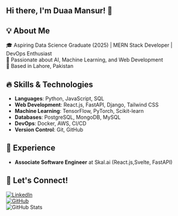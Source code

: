 
## Hi there, I'm Duaa Mansur! 👋

## 💡 About Me
🎓 Aspiring Data Science Graduate (2025) | MERN Stack Developer | DevOps Enthusiast  
🚀 Passionate about AI, Machine Learning, and Web Development  
📍 Based in Lahore, Pakistan  

## 🔥 Skills & Technologies
- **Languages**: Python, JavaScript, SQL
- **Web Development**: React.js, FastAPI, Django, Tailwind CSS
- **Machine Learning**: TensorFlow, PyTorch, Scikit-learn
- **Databases**: PostgreSQL, MongoDB, MySQL
- **DevOps**: Docker, AWS, CI/CD
- **Version Control**: Git, GitHub

## 💼 Experience
- **Associate Software Engineer** at Skal.ai (React.js,Svelte, FastAPI)

## 📢 Let's Connect!
[![LinkedIn](https://img.shields.io/badge/LinkedIn-duaa-mansur-blue?logo=linkedin)](https://www.linkedin.com/in/duaa-mansur-bb4a1a201/)  
[![GitHub](https://img.shields.io/badge/GitHub-duaaMansur-black?logo=github)](https://github.com/duaaMansur)  
![GitHub Stats](https://github-readme-stats-sigma-five.vercel.app/api?username=duaaMansur&show_icons=true&theme=radical&cache_seconds=1800)




<!--
**duaaMansur/duaaMansur** is a ✨ _special_ ✨ repository because its `README.md` (this file) appears on your GitHub profile.

Here are some ideas to get you started:

- 🔭 I’m currently working on ...
- 🌱 I’m currently learning ...
- 👯 I’m looking to collaborate on ...
- 🤔 I’m looking for help with ...
- 💬 Ask me about ...
- 📫 How to reach me: ...
- 😄 Pronouns: ...
- ⚡ Fun fact: ...
-->
